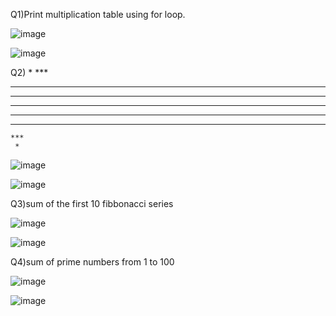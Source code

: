 Q1)Print multiplication table using for loop.

![image](https://github.com/user-attachments/assets/fe488838-c1e0-4cb5-9ab2-dcc818730ac8)

![image](https://github.com/user-attachments/assets/6049cb18-40f3-440e-b2ec-d41bc9f3b726)


Q2)
     *
    ***
   *****
  *******
 *********
  *******
   *****
    ***
     *
     
![image](https://github.com/user-attachments/assets/18beefd5-8b2a-4002-9bca-4fed78c48ac6)


![image](https://github.com/user-attachments/assets/a85f8389-e9ef-4489-a5c5-4e5445f2b892)


Q3)sum of the first 10 fibbonacci series

![image](https://github.com/user-attachments/assets/48deffff-f438-48e4-9062-3d7eb0761932)

![image](https://github.com/user-attachments/assets/86cdbea6-a940-4530-9a1c-83bb3267a832)



Q4)sum of prime numbers from 1 to 100

![image](https://github.com/user-attachments/assets/bedc8a04-605a-4c0f-87c4-f64c1ff5ab6c)

![image](https://github.com/user-attachments/assets/96887f5e-6f98-4ac2-a55b-c4d08f00560b)

